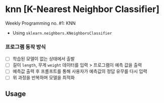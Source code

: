 # knn [K-Nearest Neighbor Classifier]
Weekly Programming no. #1: KNN
- Using `sklearn.neighbors.KNeighborsClassifier`

### 프로그램 동작 방식
- [ ] 학습된 모델이 없는 상태에서 출발
- [ ] 길이 `length`, 무게 `weight` 데이터를 입력 > 프로그램이 예측 값을 출력
- [ ] 예측값 출력 후 프롬프트를 통해 사용자가 예측값의 정답 유무를 다시 입력
- [ ] 위 과정을 반복하며 모델을 최적화

## Usage
